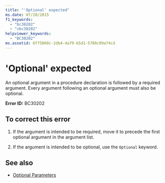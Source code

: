 ```yaml
---
title: "'Optional' expected"
ms.date: 07/20/2015
f1_keywords: 
  - "bc30202"
  - "vbc30202"
helpviewer_keywords: 
  - "BC30202"
ms.assetid: 6f75060c-2db4-4a79-b5d1-5780c09a74cd
---
```

# 'Optional' expected
An optional argument in a procedure declaration is followed by a required argument. Every argument following an optional argument must also be optional.  
  
 **Error ID:** BC30202  
  
## To correct this error  
  
1. If the argument is intended to be required, move it to precede the first optional argument in the argument list.  
  
2. If the argument is intended to be optional, use the `Optional` keyword.  
  
## See also

- [Optional Parameters](../../../visual-basic/programming-guide/language-features/procedures/optional-parameters.md)
